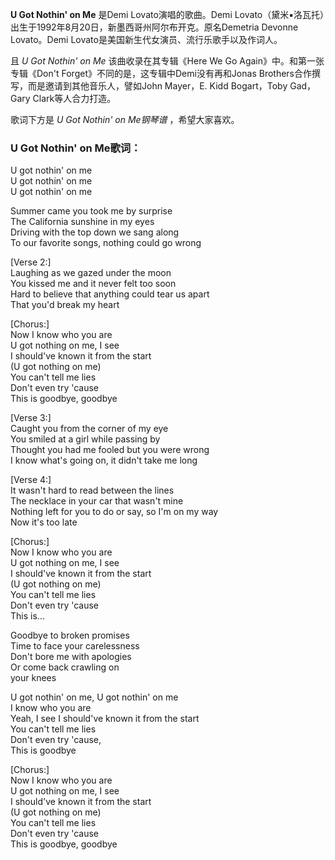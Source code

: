 

**U Got Nothin' on Me** 是Demi Lovato演唱的歌曲。Demi
Lovato（黛米▪洛瓦托）出生于1992年8月20日，新墨西哥州阿尔布开克。原名Demetria Devonne Lovato。Demi
Lovato是美国新生代女演员、流行乐歌手以及作词人。

且 _U Got Nothin' on Me_ 该曲收录在其专辑《Here We Go Again》中。和第一张专辑《Don't
Forget》不同的是，这专辑中Demi没有再和Jonas Brothers合作撰写，而是邀请到其他音乐人，譬如John Mayer，E. Kidd
Bogart，Toby Gad，Gary Clark等人合力打造。

歌词下方是 _U Got Nothin' on Me钢琴谱_ ，希望大家喜欢。

### U Got Nothin' on Me歌词：

U got nothin' on me  
U got nothin' on me  
U got nothin' on me

Summer came you took me by surprise  
The California sunshine in my eyes  
Driving with the top down we sang along  
To our favorite songs, nothing could go wrong

[Verse 2:]  
Laughing as we gazed under the moon  
You kissed me and it never felt too soon  
Hard to believe that anything could tear us apart  
That you'd break my heart

[Chorus:]  
Now I know who you are  
U got nothing on me, I see  
I should've known it from the start  
(U got nothing on me)  
You can't tell me lies  
Don't even try 'cause  
This is goodbye, goodbye

[Verse 3:]  
Caught you from the corner of my eye  
You smiled at a girl while passing by  
Thought you had me fooled but you were wrong  
I know what's going on, it didn't take me long

[Verse 4:]  
It wasn't hard to read between the lines  
The necklace in your car that wasn't mine  
Nothing left for you to do or say, so I'm on my way  
Now it's too late

[Chorus:]  
Now I know who you are  
U got nothing on me, I see  
I should've known it from the start  
(U got nothing on me)  
You can't tell me lies  
Don't even try 'cause  
This is...

Goodbye to broken promises  
Time to face your carelessness  
Don't bore me with apologies  
Or come back crawling on  
your knees

U got nothin' on me, U got nothin' on me  
I know who you are  
Yeah, I see I should've known it from the start  
You can't tell me lies  
Don't even try 'cause,  
This is goodbye

[Chorus:]  
Now I know who you are  
U got nothing on me, I see  
I should've known it from the start  
(U got nothing on me)  
You can't tell me lies  
Don't even try 'cause  
This is goodbye, goodbye

